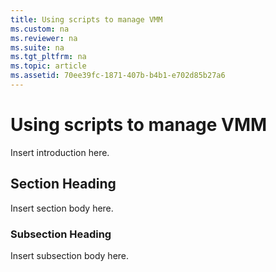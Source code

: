 ```yaml
---
title: Using scripts to manage VMM
ms.custom: na
ms.reviewer: na
ms.suite: na
ms.tgt_pltfrm: na
ms.topic: article
ms.assetid: 70ee39fc-1871-407b-b4b1-e702d85b27a6
---
```

# Using scripts to manage VMM
Insert introduction here.

## Section Heading
Insert section body here.

### Subsection Heading
Insert subsection body here.

